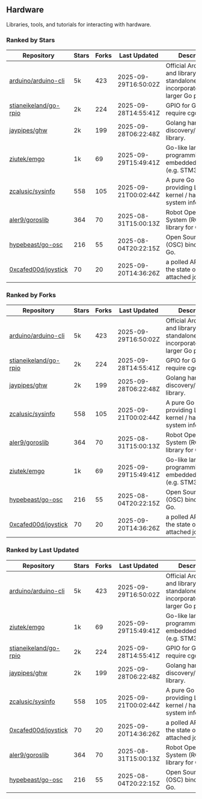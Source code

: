 ## Hardware

Libraries, tools, and tutorials for interacting with hardware.

### Ranked by Stars

| Repository | Stars | Forks | Last Updated | Description | 
|------------|-------|-------|--------------|-------------|
| [arduino/arduino-cli](https://github.com/arduino/arduino-cli) | 5k | 423 | 2025-09-29T16:50:02Z |  Official Arduino CLI and library. Can run standalone, or be incorporated into larger Go projects. |
| [stianeikeland/go-rpio](https://github.com/stianeikeland/go-rpio) | 2k | 224 | 2025-09-28T14:55:41Z |  GPIO for Go, doesn't require cgo. |
| [jaypipes/ghw](https://github.com/jaypipes/ghw) | 2k | 199 | 2025-09-28T06:22:48Z |  Golang hardware discovery/inspection library. |
| [ziutek/emgo](https://github.com/ziutek/emgo) | 1k | 69 | 2025-09-29T15:49:41Z |  Go-like language for programming embedded systems (e.g. STM32 MCU). |
| [zcalusic/sysinfo](https://github.com/zcalusic/sysinfo) | 558 | 105 | 2025-09-21T00:02:44Z |  A pure Go library providing Linux OS / kernel / hardware system information. |
| [aler9/goroslib](https://github.com/aler9/goroslib) | 364 | 70 | 2025-08-31T15:00:13Z |  Robot Operating System (ROS) library for Go. |
| [hypebeast/go-osc](https://github.com/hypebeast/go-osc) | 216 | 55 | 2025-08-04T20:22:15Z |  Open Sound Control (OSC) bindings for Go. |
| [0xcafed00d/joystick](https://github.com/0xcafed00d/joystick) | 70 | 20 | 2025-09-20T14:36:26Z |  a polled API to read the state of an attached joystick. |

### Ranked by Forks

| Repository | Stars | Forks | Last Updated | Description | 
|------------|-------|-------|--------------|-------------|
| [arduino/arduino-cli](https://github.com/arduino/arduino-cli) | 5k | 423 | 2025-09-29T16:50:02Z |  Official Arduino CLI and library. Can run standalone, or be incorporated into larger Go projects. |
| [stianeikeland/go-rpio](https://github.com/stianeikeland/go-rpio) | 2k | 224 | 2025-09-28T14:55:41Z |  GPIO for Go, doesn't require cgo. |
| [jaypipes/ghw](https://github.com/jaypipes/ghw) | 2k | 199 | 2025-09-28T06:22:48Z |  Golang hardware discovery/inspection library. |
| [zcalusic/sysinfo](https://github.com/zcalusic/sysinfo) | 558 | 105 | 2025-09-21T00:02:44Z |  A pure Go library providing Linux OS / kernel / hardware system information. |
| [aler9/goroslib](https://github.com/aler9/goroslib) | 364 | 70 | 2025-08-31T15:00:13Z |  Robot Operating System (ROS) library for Go. |
| [ziutek/emgo](https://github.com/ziutek/emgo) | 1k | 69 | 2025-09-29T15:49:41Z |  Go-like language for programming embedded systems (e.g. STM32 MCU). |
| [hypebeast/go-osc](https://github.com/hypebeast/go-osc) | 216 | 55 | 2025-08-04T20:22:15Z |  Open Sound Control (OSC) bindings for Go. |
| [0xcafed00d/joystick](https://github.com/0xcafed00d/joystick) | 70 | 20 | 2025-09-20T14:36:26Z |  a polled API to read the state of an attached joystick. |

### Ranked by Last Updated

| Repository | Stars | Forks | Last Updated | Description | 
|------------|-------|-------|--------------|-------------|
| [arduino/arduino-cli](https://github.com/arduino/arduino-cli) | 5k | 423 | 2025-09-29T16:50:02Z |  Official Arduino CLI and library. Can run standalone, or be incorporated into larger Go projects. |
| [ziutek/emgo](https://github.com/ziutek/emgo) | 1k | 69 | 2025-09-29T15:49:41Z |  Go-like language for programming embedded systems (e.g. STM32 MCU). |
| [stianeikeland/go-rpio](https://github.com/stianeikeland/go-rpio) | 2k | 224 | 2025-09-28T14:55:41Z |  GPIO for Go, doesn't require cgo. |
| [jaypipes/ghw](https://github.com/jaypipes/ghw) | 2k | 199 | 2025-09-28T06:22:48Z |  Golang hardware discovery/inspection library. |
| [zcalusic/sysinfo](https://github.com/zcalusic/sysinfo) | 558 | 105 | 2025-09-21T00:02:44Z |  A pure Go library providing Linux OS / kernel / hardware system information. |
| [0xcafed00d/joystick](https://github.com/0xcafed00d/joystick) | 70 | 20 | 2025-09-20T14:36:26Z |  a polled API to read the state of an attached joystick. |
| [aler9/goroslib](https://github.com/aler9/goroslib) | 364 | 70 | 2025-08-31T15:00:13Z |  Robot Operating System (ROS) library for Go. |
| [hypebeast/go-osc](https://github.com/hypebeast/go-osc) | 216 | 55 | 2025-08-04T20:22:15Z |  Open Sound Control (OSC) bindings for Go. |

